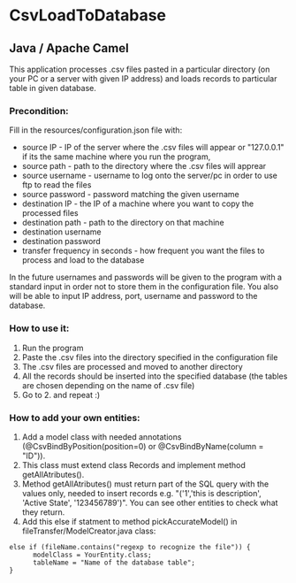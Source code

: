 # CsvLoadToDatabase

## Java / Apache Camel

This application processes .csv files pasted in a particular directory (on your PC or a server with given IP address) and loads records to particular table in given database.

### Precondition:

Fill in the resources/configuration.json file with:
- source IP - IP of the server where the .csv files will appear or "127.0.0.1" if its the same machine where you run the program,
- source path - path to the directory where the .csv files will apprear
- source username - username to log onto the server/pc in order to use ftp to read the files
- source password - password matching the given username 
- destination IP - the IP of a machine where you want to copy the processed files
- destination path - path to the directory on that machine
- destination username
- destination password
- transfer frequency in seconds - how frequent you want the files to process and load to the database

In the future usernames and passwords will be given to the program with a standard input in order not to store them in the configuration file. You also will be able to input IP address, port, username and password to the database.

### How to use it:
1. Run the program
2. Paste the .csv files into the directory specified in the configuration file
3. The .csv files are processed and moved to another directory
4. All the records should be inserted into the specified database (the tables are chosen depending on the name of .csv file)
5. Go to 2. and repeat :)

### How to add your own entities:
1. Add a model class with needed annotations (@CsvBindByPosition(position=0) or  @CsvBindByName(column = "ID")).
2. This class must extend class Records and implement method getAllAtributes().
3. Method getAllAtributes() must return part of the SQL query with the values only, needed to insert records e.g. "('1','this is description', 'Active State', '123456789')". You can see other entities to check what they return.
4. Add this else if statment to method pickAccurateModel() in fileTransfer/ModelCreator.java class:
```
else if (fileName.contains("regexp to recognize the file")) {
      modelClass = YourEntity.class;
      tableName = "Name of the database table";      
}
```
   
   
